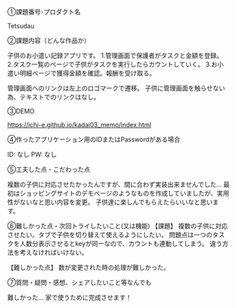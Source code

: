 ①課題番号-プロダクト名

Tetsudau

②課題内容（どんな作品か）

子供のお小遣い記録アプリです。
1.管理画面で保護者がタスクと金額を登録。
2.タスク一覧のページで子供がタスクを実行したらカウントしていく。
3.お小遣い明細ページで獲得金額を確認。報酬を受け取る。

管理画面へのリンクは左上のロゴマークで遷移。
子供に管理画面を触らせない為、テキストでのリンクはなし。

③DEMO

https://ichi-e.github.io/kadai03_memo/index.html

④作ったアプリケーション用のIDまたはPasswordがある場合

ID: なし
PW: なし

⑤工夫した点・こだわった点

複数の子供に対応させたかったんですが、間に合わず実装出来ませんでした…
最初はショッピングサイトのデモページのようなものを作成していましたが、実用性がないなと思い内容を変更。
子供達に楽しんでもらえたらいいなと思います。

⑥難しかった点・次回トライしたいこと(又は機能)
【課題】
複数の子供に対応させたい。タブで子供を切り替えて使えるようにしたい。
問題点は一つのタスクを人数分表示させるとkeyが同一なので、カウントも連動してしまう。
違う方法を考えなければいけない。

【難しかった点】
数が変更された時の処理が難しかった。

⑦質問・疑問・感想、シェアしたいこと等なんでも

難しかった…
家で使うために完成させます！

